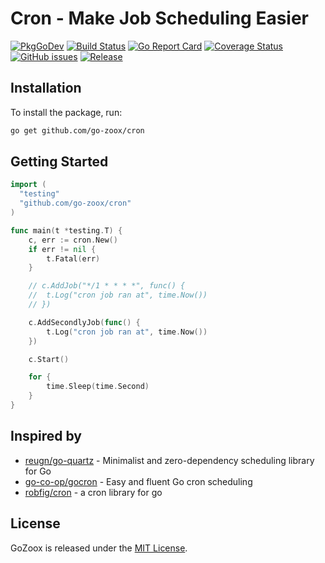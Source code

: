 # Cron - Make Job Scheduling Easier

[![PkgGoDev](https://pkg.go.dev/badge/github.com/go-zoox/cron)](https://pkg.go.dev/github.com/go-zoox/cron)
[![Build Status](https://github.com/go-zoox/cron/actions/workflows/ci.yml/badge.svg?branch=master)](https://github.com/go-zoox/cron/actions/workflows/ci.yml)
[![Go Report Card](https://goreportcard.com/badge/github.com/go-zoox/cron)](https://goreportcard.com/report/github.com/go-zoox/cron)
[![Coverage Status](https://coveralls.io/repos/github/go-zoox/cron/badge.svg?branch=master)](https://coveralls.io/github/go-zoox/cron?branch=master)
[![GitHub issues](https://img.shields.io/github/issues/go-zoox/cron.svg)](https://github.com/go-zoox/cron/issues)
[![Release](https://img.shields.io/github/tag/go-zoox/cron.svg?label=Release)](https://github.com/go-zoox/cron/tags)

## Installation
To install the package, run:
```bash
go get github.com/go-zoox/cron
```

## Getting Started

```go
import (
  "testing"
  "github.com/go-zoox/cron"
)

func main(t *testing.T) {
	c, err := cron.New()
	if err != nil {
		t.Fatal(err)
	}

	// c.AddJob("*/1 * * * *", func() {
	// 	t.Log("cron job ran at", time.Now())
	// })

	c.AddSecondlyJob(func() {
		t.Log("cron job ran at", time.Now())
	})

	c.Start()

	for {
		time.Sleep(time.Second)
	}
}
```

## Inspired by
* [reugn/go-quartz](https://github.com/reugn/go-quartz) - Minimalist and zero-dependency scheduling library for Go
* [go-co-op/gocron](https://github.com/go-co-op/gocron) - Easy and fluent Go cron scheduling
* [robfig/cron](https://github.com/robfig/cron) - a cron library for go

## License
GoZoox is released under the [MIT License](./LICENSE).
